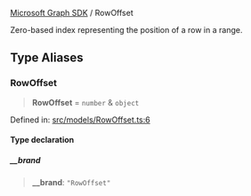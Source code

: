 [Microsoft Graph SDK](README.md) / RowOffset

Zero-based index representing the position of a row in a range.

## Type Aliases

### RowOffset

> **RowOffset** = `number` & `object`

Defined in: [src/models/RowOffset.ts:6](https://github.com/Future-Secure-AI/microsoft-graph/blob/main/src/models/RowOffset.ts#L6)

#### Type declaration

##### \_\_brand

> **\_\_brand**: `"RowOffset"`
